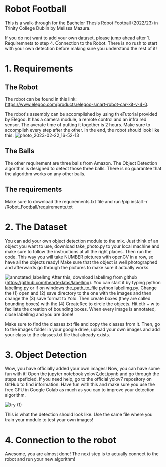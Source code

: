 # Robot Football

This is a walk-through for the Bachelor Thesis Robot Football (2022/23) in Trinity College Dublin by Melissa Mazura. 

If you do not want to add your own dataset, please jump ahead after 1. Requiremnets to step 4. Connection to the Robot. There is no rush to start with your own detection before making sure you understand the rest of it!

# 1. Requirements

## The Robot

The robot can be found in this link: https://www.elegoo.com/products/elegoo-smart-robot-car-kit-v-4-0. 

The robot's assembly can be accomplished by using th eTutorial provided by Elegoo. It has a camera module, a remote control and an infra red sensor. The averate time of putting it together is 2 hours. Make sure to accomplish every step after the other. In the end, the robot should look like this:
![photo_2023-02-22_16-52-13](https://user-images.githubusercontent.com/115803011/220768214-73aa3c63-2037-41fb-baa9-8641828a3d82.jpg)

## The Balls

The other requirement are three balls from Amazon. The Object Detection algorithm is designed to detect those three balls. There is no guarantee that the algorithm works on any other balls. 

## The requirements

Make sure to download the requirements.txt file and run !pip install -r /Robot_Football/requirements.txt

# 2. The Dataset

You can add your own object detection module to the mix. Just think of an object you want to use, download take_photo.py to your local machine and make sure to follow the instructions at all the right places. Then run the code. This way you will take NUMBER pictures with openCV in a row, so have all the objects ready! Make sure that the object is well photographed and afterwards go through the pictures to make sure it actually works.

![annotated_labelImg](https://user-images.githubusercontent.com/115803011/220775344-13053b29-fc2f-4c17-b20c-f01b229a0c69.png)
After this, download labelImg from github (https://github.com/heartexlabs/labelImg). You can start it by typing python labelImg.py or if on windows the_path_to_file python labelImg.py. Change the (1) open and (2) save directory to the one with the images and then change the (3) save format to Yolo. Then create boxes (they are called bounding boxes) with the (4) CreateRec to circle the objects. Hit ctlr + w to faciliate the creation of bounding boxes. When every image is annotated, close labelImg and you are done! 


Make sure to find the classes.txt file and copy the classes from it. Then, go to the images folder in your google drive, upload your own images and add your class to the classes.txt file that already exists.

# 3. Object Detection

Wow, you have officially added your own images! Now, you can have some fun with it! Open the jupyter notebook yolov7_det.ipynb and go through the steps speficied. If you need help, go to the official yolov7 repository on GitHub to find information. Have fun with this and make sure you use the free GPU in Google Colab as much as you can to improve your detection algorithm.

![try (1)](https://user-images.githubusercontent.com/115803011/220776390-ade5ad59-5315-408f-9f4f-e163efbefa74.jpg)

This is what the detection should look like. Use the same file where you train your module to test your own images!

# 4. Connection to the robot

Awesome, you are almost done! The next step is to actually connect to the robot and run your new algorithm!
